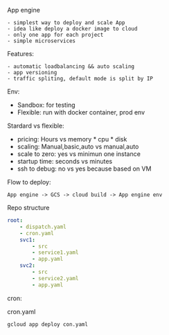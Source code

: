 App engine

    - simplest way to deploy and scale App
    - idea like deploy a docker image to cloud
    - only one app for each project
    - simple microservices

Features:

    - automatic loadbalancing && auto scaling 
    - app versioning
    - traffic spliting, default mode is split by IP

Env:

  - Sandbox: for testing
  - Flexible: run with docker container, prod env

Stardard vs flexible:

  - pricing: Hours vs memory * cpu * disk
  - scaling: Manual,basic,auto vs manual,auto
  - scale to zero: yes vs minimun one instance
  - startup time: seconds vs minutes
  - ssh to debug: no vs yes because based on VM

Flow to deploy:
    
    App engine -> GCS -> cloud build -> App engine env

Repo structure
```yaml
root:
    - dispatch.yaml
    - cron.yaml
    svc1:
        - src
        - service1.yaml
        - app.yaml 
    svc2:
        - src
        - service2.yaml
        - app.yaml
```

cron:

  cron.yaml

```
gcloud app deploy con.yaml

```

